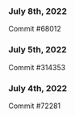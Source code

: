### July 8th, 2022

Commit #68012

### July 5th, 2022

Commit #314353


### July 4th, 2022

Commit #72281
